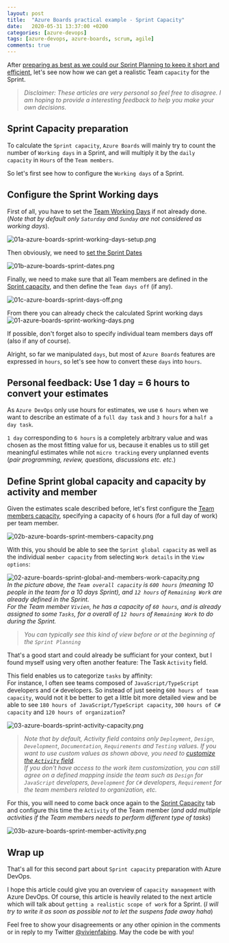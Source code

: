 ```yaml
---
layout: post
title:  "Azure Boards practical example - Sprint Capacity"
date:   2020-05-31 13:37:00 +0200
categories: [azure-devops]
tags: [azure-devops, azure-boards, scrum, agile]
comments: true
---
```


After [preparing as best as we could our Sprint Planning to keep it short and efficient](https://www.vivienfabing.com/azure-devops/2020/04/30/azureboards-practical-example-before-sprint-planning.html), let's see now how we can get a realistic Team `capacity` for the Sprint.

> *Disclaimer: These articles are very personal so feel free to disagree. I am hoping to provide a interesting feedback to help you make your own decisions.*

## **Sprint Capacity** preparation

To calculate the `Sprint capacity`, `Azure Boards` will mainly try to count the number of `Working days` in a Sprint, and will multiply it by the `daily capacity` in `Hours` of the `Team members`.

So let's first see how to configure the `Working days` of a Sprint.

## Configure the Sprint **Working days**

First of all, you have to set the [Team Working Days](https://docs.microsoft.com/en-us/azure/devops/organizations/settings/set-working-days?view=azure-devops&tabs=preview-page#configure-working-days) if not already done. (*Note that by default only `Saturday` and `Sunday` are not considered as working days*).

![01a-azure-boards-sprint-working-days-setup.png](/assets/2020-05-31/01a-azure-boards-sprint-working-days-setup.png)

Then obviously, we need to [set the Sprint Dates](https://docs.microsoft.com/en-us/azure/devops/organizations/settings/set-iteration-paths-sprints?view=azure-devops&tabs=preview-page#add-iterations-and-set-iteration-dates)

![01b-azure-boards-sprint-dates.png](/assets/2020-05-31/01b-azure-boards-sprint-dates.png)

Finally, we need to make sure that all Team members are defined in the [Sprint capacity](https://docs.microsoft.com/en-us/azure/devops/boards/sprints/set-capacity?view=azure-devops#set-capacity-for-the-team-and-team-members), and then define the `Team days off` (if any).

![01c-azure-boards-sprint-days-off.png](/assets/2020-05-31/01c-azure-boards-sprint-days-off.png)

From there you can already check the calculated Sprint working days  
![01-azure-boards-sprint-working-days.png](/assets/2020-05-31/01-azure-boards-sprint-working-days.png)

If possible, don't forget also to specify individual team members days off (also if any of course).

Alright, so far we manipulated `days`, but most of `Azure Boards` features are expressed in `hours`, so let's see how to convert these `days` into `hours`.

## Personal feedback: Use **1 day = 6 hours** to convert your estimates

As `Azure DevOps` only use hours for estimates, we use `6 hours` when we want to describe an estimate of a `full day task` and `3 hours` for a `half a day task`.  

`1 day` corresponding to `6 hours` is a completely arbitrary value and was chosen as the most fitting value for us, because it enables us to still get meaningful estimates while not `micro tracking` every unplanned events (*pair programming, review, questions, discussions etc. etc.*)

## Define **Sprint global capacity** and capacity by **activity** and **member**

Given the estimates scale described before, let's first configure the [Team members capacity](https://docs.microsoft.com/en-us/azure/devops/boards/sprints/set-capacity?view=azure-devops#set-capacity-for-the-team-and-team-members), specifying a capacity of `6` hours (for a full day of work) per team member.

![02b-azure-boards-sprint-members-capacity.png](/assets/2020-05-31/02b-azure-boards-sprint-members-capacity.png)  

With this, you should be able to see the `Sprint global capacity` as well as the individual `member capacity` from selecting `Work details` in the `View options`:

![02-azure-boards-sprint-global-and-members-work-capacity.png](/assets/2020-05-31/02-azure-boards-sprint-global-and-members-work-capacity.png)  
*In the picture above, the `Team overall capacity` is `600 hours` (meaning 10 people in the team for a 10 days Sprint), and `12 hours` of `Remaining Work` are already defined in the Sprint.  
For the Team member `Vivien`, he has a capacity of `60 hours`, and is already assigned to some `Tasks`, for a overall of `12 hours` of `Remaining Work` to do during the Sprint.*
> *You can typically see this kind of view before or at the beginning of the `Sprint Planning`*

That's a good start and could already be sufficiant for your context, but I found myself using very often another feature: The Task `Activity` field.

This field enables us to categorize `tasks` by affinity:  
For instance, I often see teams composed of `JavaScript/TypeScript` developers and `C#` developers. So instead of just seeing `600 hours of team capacity`, would not it be better to get a little bit more detailed view and be able to see `180 hours of JavaScript/TypeScript capacity`, `300 hours of C# capacity` and `120 hours of organization`?

![03-azure-boards-sprint-activity-capacity.png](/assets/2020-05-31/03-azure-boards-sprint-activity-capacity.png)  

> *Note that by default, Activity field contains only `Deployment`, `Design`, `Development`, `Documentation`, `Requirements` and `Testing` values. If you want to use custom values as shown above, you need to [customize the `Activity` field](https://stackoverflow.com/a/48659130).  
> If you don't have access to the work item customization, you can still agree on a defined mapping inside the team such as `Design` for `JavaScript` developers, `Development` for `C#` developers, `Requirement` for the team members related to organization, etc.*

For this, you will need to come back once again to the [Sprint Capacity](https://docs.microsoft.com/en-us/azure/devops/boards/sprints/set-capacity?view=azure-devops#set-capacity-for-the-team-and-team-members) tab and configure this time the `Activity` of the Team member (*and add multiple activities if the Team members needs to perform different type of tasks*)

![03b-azure-boards-sprint-member-activity.png](/assets/2020-05-31/03b-azure-boards-sprint-member-activity.png)  

## Wrap up

That's all for this second part about `Sprint capacity` preparation with Azure DevOps.

I hope this article could give you an overview of `capacity management` with Azure DevOps. Of course, this article is heavily related to the next article which will talk about `getting a realistic scope of work` for a Sprint. (*I will try to write it as soon as possible not to let the suspens fade away haha*)

Feel free to show your disagreements or any other opinion in the comments or in reply to my Twitter [@vivienfabing](https://twitter.com/vivienfabing).
May the code be with you!